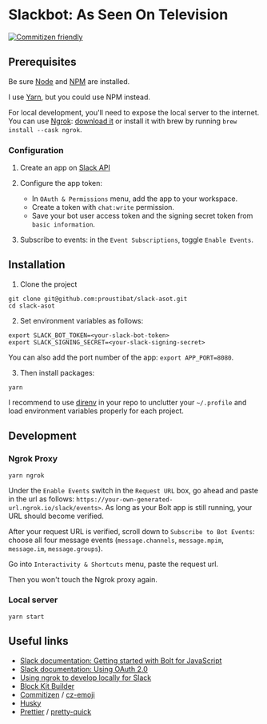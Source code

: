 # Slackbot: As Seen On Television

[![Commitizen friendly](https://img.shields.io/badge/commitizen-friendly-brightgreen.svg)](http://commitizen.github.io/cz-cli/)

## Prerequisites

Be sure [Node](https://nodejs.org/) and [NPM](https://www.npmjs.com/) are installed.

I use [Yarn](https://classic.yarnpkg.com/), but you could use NPM instead.

For local development, you'll need to expose the local server to the internet. You can use [Ngrok](https://ngrok.com/docs): [download it](https://ngrok.com/download) or install it with brew by running `brew install --cask ngrok`.

### Configuration

1. Create an app on [Slack API](https://api.slack.com/apps/)

2. Configure the app token:
   - In `OAuth & Permissions` menu, add the app to your workspace.
   - Create a token with `chat:write` permission.
   - Save your bot user access token and the signing secret token from `basic information`.

3. Subscribe to events: in the `Event Subscriptions`, toggle `Enable Events`.

## Installation

1. Clone the project

```shell
git clone git@github.com:proustibat/slack-asot.git
cd slack-asot
```

2. Set environment variables as follows:

```shell
export SLACK_BOT_TOKEN=<your-slack-bot-token>
export SLACK_SIGNING_SECRET=<your-slack-signing-secret>
```

You can also add the port number of the app: `export APP_PORT=8080`.

3. Then install packages:

```shell
yarn
```

I recommend to use [direnv](https://direnv.net/) in your repo to unclutter your `~/.profile` and load environment variables properly for each project.

## Development

### Ngrok Proxy

```shell
yarn ngrok
```

Under the `Enable Events` switch in the `Request URL` box, go ahead and paste in the url as follows: 
`https://your-own-generated-url.ngrok.io/slack/events>`. As long as your Bolt app is still running, your URL should become verified.

After your request URL is verified, scroll down to `Subscribe to Bot Events`: choose all four message events (`message.channels`, `message.mpim`, `message.im`, `message.groups`).

Go into `Interactivity & Shortcuts` menu, paste the request url.

Then you won't touch the Ngrok proxy again. 

### Local server

```shell
yarn start
```




## Useful links

- [Slack documentation: Getting started with Bolt for JavaScript](https://slack.dev/bolt-js/tutorial/getting-started)
- [Slack documentation: Using OAuth 2.0](https://api.slack.com/legacy/oauth)
- [Using ngrok to develop locally for Slack](https://api.slack.com/tutorials/tunneling-with-ngrok)
- [Block Kit Builder](https://app.slack.com/block-kit-builder)
- [Commitizen](http://commitizen.github.io/cz-cli/) / [cz-emoji](https://github.com/ngryman/cz-emoji)
- [Husky](https://github.com/typicode/husky#readme)
- [Prettier](https://prettier.io/) / [pretty-quick](https://github.com/azz/pretty-quick#readme)

